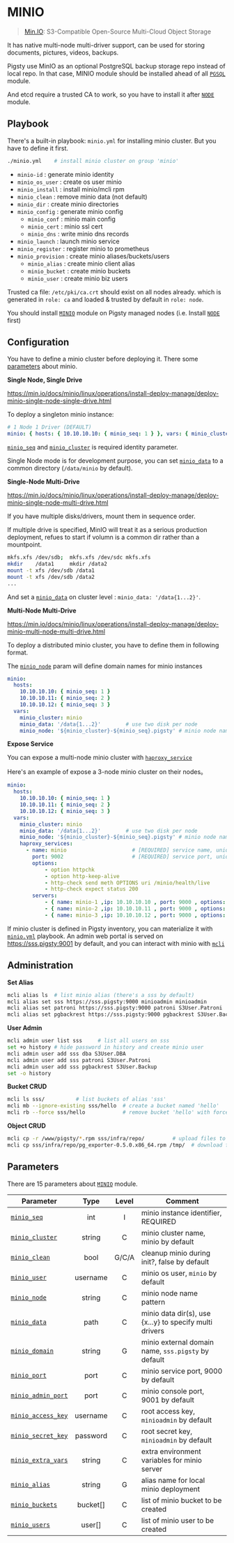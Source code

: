 # MINIO

> [Min.IO](https://min.io/docs/minio/linux/reference/minio-mc/mc-mb.html): S3-Compatible Open-Source Multi-Cloud Object Storage

It has native multi-node multi-driver support, can be used for storing documents, pictures, videos, backups.

Pigsty use MinIO as an optional PostgreSQL backup storage repo instead of local repo. 
In that case, MINIO module should be installed ahead of all [`PGSQL`](PGSQL) module.

And etcd require a trusted CA to work, so you have to install it after [`NODE`](NODE) module.




## Playbook

There's a built-in playbook: `minio.yml` for installing minio cluster. But you have to define it first.

```bash
./minio.yml    # install minio cluster on group 'minio'
```

- `minio-id`        : generate minio identity
- `minio_os_user`   : create os user minio
- `minio_install`   : install minio/mcli rpm
- `minio_clean`     : remove minio data (not default)
- `minio_dir`       : create minio directories
- `minio_config`    : generate minio config
  - `minio_conf`    : minio main config
  - `minio_cert`    : minio ssl cert
  - `minio_dns`     : write minio dns records
- `minio_launch`    : launch minio service
- `minio_register`  : register minio to prometheus
- `minio_provision` : create minio aliases/buckets/users
  - `minio_alias`   : create minio client alias
  - `minio_bucket`  : create minio buckets
  - `minio_user`    : create minio biz users

Trusted ca file: `/etc/pki/ca.crt` should exist on all nodes already. which is generated in `role: ca` and loaded & trusted by default in `role: node`.

You should install [`MINIO`](MINIO) module on Pigsty managed nodes (i.e. Install [`NODE`](NODE) first)



## Configuration

You have to define a minio cluster before deploying it. There some [parameters](#parameters) about minio.


**Single Node, Single Drive**

https://min.io/docs/minio/linux/operations/install-deploy-manage/deploy-minio-single-node-single-drive.html

To deploy a singleton minio instance:

```yaml
# 1 Node 1 Driver (DEFAULT)
minio: { hosts: { 10.10.10.10: { minio_seq: 1 } }, vars: { minio_cluster: minio } }
```

[`minio_seq`](PARAM#minio_seq) and [`minio_cluster`](PARAM#minio_cluster) is required identity parameter.

Single Node mode is for development purpose, you can set [`minio_data`](PARAM#minio_data) to a common directory (`/data/minio` by default).



**Single-Node Multi-Drive**

https://min.io/docs/minio/linux/operations/install-deploy-manage/deploy-minio-single-node-multi-drive.html

If you have multiple disks/drivers, mount them in sequence order.

If multiple drive is specified, MinIO will treat it as a serious production deployment, refues to start if volumn is a common dir rather than a mountpoint.


```bash
mkfs.xfs /dev/sdb;  mkfs.xfs /dev/sdc mkfs.xfs
mkdir    /data1     mkdir /data2
mount -t xfs /dev/sdb /data1        
mount -t xfs /dev/sdb /data2
...
```

And set a [`minio_data`](PARAM#minio_data) on cluster level : `minio_data: '/data{1...2}'`.




**Multi-Node Multi-Drive**

https://min.io/docs/minio/linux/operations/install-deploy-manage/deploy-minio-multi-node-multi-drive.html

To deploy a distributed minio cluster, you have to define them in following format.

The [`minio_node`](PARAM#minio_node) param will define domain names for minio instances

```yaml
minio:
  hosts:
    10.10.10.10: { minio_seq: 1 }
    10.10.10.11: { minio_seq: 2 }
    10.10.10.12: { minio_seq: 3 }
  vars:
    minio_cluster: minio
    minio_data: '/data{1...2}'        # use two disk per node
    minio_node: '${minio_cluster}-${minio_seq}.pigsty' # minio node name pattern
```


**Expose Service**

You can expose a multi-node minio cluster with [`haproxy_service`](PARAM#haproxy_service)

Here's an example of expose a 3-node minio cluster on their nodes。

```yaml
minio:
  hosts:
    10.10.10.10: { minio_seq: 1 }
    10.10.10.11: { minio_seq: 2 }
    10.10.10.12: { minio_seq: 3 }
  vars:
    minio_cluster: minio
    minio_data: '/data{1...2}'        # use two disk per node
    minio_node: '${minio_cluster}-${minio_seq}.pigsty' # minio node name pattern
    haproxy_services:
      - name: minio                     # [REQUIRED] service name, unique
        port: 9002                      # [REQUIRED] service port, unique
        options:
            - option httpchk
            - option http-keep-alive
            - http-check send meth OPTIONS uri /minio/health/live
            - http-check expect status 200
        servers:
            - { name: minio-1 ,ip: 10.10.10.10 , port: 9000 , options: 'check-ssl ca-file /etc/pki/ca.crt check port 9000' }
            - { name: minio-2 ,ip: 10.10.10.11 , port: 9000 , options: 'check-ssl ca-file /etc/pki/ca.crt check port 9000' }
            - { name: minio-3 ,ip: 10.10.10.12 , port: 9000 , options: 'check-ssl ca-file /etc/pki/ca.crt check port 9000' }
```

If minio cluster is defined in Pigsty inventory, you can materialize it with [`minio.yml`](playbook) playbook.
An admin web portal is served on https://sss.pigsty:9001 by default, and you can interact with minio with [`mcli`](#administration)



## Administration


**Set Alias**

```bash
mcli alias ls  # list minio alias (there's a sss by default)
mcli alias set sss https://sss.pigsty:9000 minioadmin minioadmin
mcli alias set patroni https://sss.pigsty:9000 patroni S3User.Patroni
mcli alias set pgbackrest https://sss.pigsty:9000 pgbackrest S3User.Backup
```

**User Admin**

```bash
mcli admin user list sss     # list all users on sss
set +o history # hide password in history and create minio user
mcli admin user add sss dba S3User.DBA
mcli admin user add sss patroni S3User.Patroni
mcli admin user add sss pgbackrest S3User.Backup
set -o history 
```

**Bucket CRUD**

```bash
mcli ls sss/          # list buckets of alias 'sss'
mcli mb --ignore-existing sss/hello  # create a bucket named 'hello'
mcli rb --force sss/hello            # remove bucket 'hello' with force
```


**Object CRUD**

```bash
mcli cp -r /www/pigsty/*.rpm sss/infra/repo/         # upload files to bucket 'infra' with prefix 'repo'
mcli cp sss/infra/repo/pg_exporter-0.5.0.x86_64.rpm /tmp/  # download file from minio to local
```



## Parameters

There are 15 parameters about [`MINIO`](PARAM#MINIO) module.


| Parameter                                    |   Type   | Level | Comment                                                 |
|----------------------------------------------|:--------:|:-----:|---------------------------------------------------------|
| [`minio_seq`](PARAM#minio_seq)               |   int    |   I   | minio instance identifier, REQUIRED                     |
| [`minio_cluster`](PARAM#minio_cluster)       |  string  |   C   | minio cluster name, minio by default                    |
| [`minio_clean`](PARAM#minio_clean)           |   bool   | G/C/A | cleanup minio during init?, false by default            |
| [`minio_user`](PARAM#minio_user)             | username |   C   | minio os user, `minio` by default                       |
| [`minio_node`](PARAM#minio_node)             |  string  |   C   | minio node name pattern                                 |
| [`minio_data`](PARAM#minio_data)             |   path   |   C   | minio data dir(s), use {x...y} to specify multi drivers |
| [`minio_domain`](PARAM#minio_domain)         |  string  |   G   | minio external domain name, `sss.pigsty` by default     |
| [`minio_port`](PARAM#minio_port)             |   port   |   C   | minio service port, 9000 by default                     |
| [`minio_admin_port`](PARAM#minio_admin_port) |   port   |   C   | minio console port, 9001 by default                     |
| [`minio_access_key`](PARAM#minio_access_key) | username |   C   | root access key, `minioadmin` by default                |
| [`minio_secret_key`](PARAM#minio_secret_key) | password |   C   | root secret key, `minioadmin` by default                |
| [`minio_extra_vars`](PARAM#minio_extra_vars) |  string  |   C   | extra environment variables for minio server            |
| [`minio_alias`](PARAM#minio_alias)           |  string  |   G   | alias name for local minio deployment                   |
| [`minio_buckets`](PARAM#minio_buckets)       | bucket[] |   C   | list of minio bucket to be created                      |
| [`minio_users`](PARAM#minio_users)           |  user[]  |   C   | list of minio user to be created                        |
